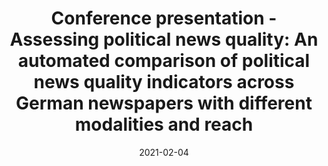 ---
title: "Conference presentation - Assessing political news quality: An automated comparison of political news quality indicators across German newspapers with different modalities and reach"
collection: talks
type: "Conference talk"
permalink: /talks/2021-02-04
venue: "Etmaal van de Communicatiewetenschap"
date: 2021-02-04
location: "Online"
description: "Presentation of my M.Sc. thesis in which I developed an initial framework for the automated measurement of news quality and applied it to a sample of German newspapers."
slides: "test"
---
